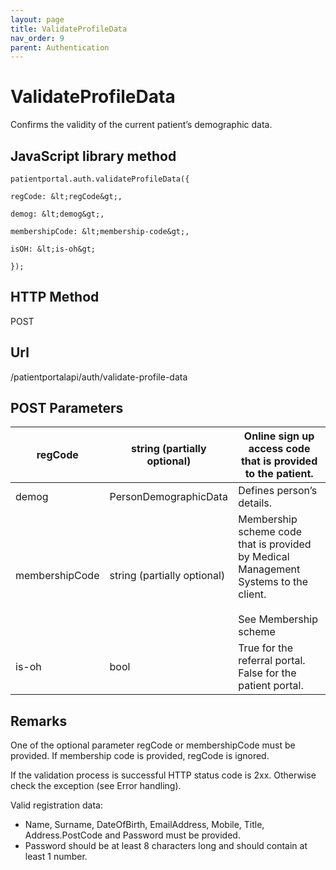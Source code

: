 ```yaml
---
layout: page
title: ValidateProfileData
nav_order: 9
parent: Authentication
---
```


# ValidateProfileData

Confirms the validity of the current patient’s demographic data.

## JavaScript library method

```
patientportal.auth.validateProfileData({

regCode: &lt;regCode&gt;,

demog: &lt;demog&gt;,

membershipCode: &lt;membership-code&gt;,

isOH: &lt;is-oh&gt;

});
```

## HTTP Method

POST

## ****Url****

/patientportalapi/auth/validate-profile-data

## POST Parameters

| regCode | string (partially optional) | Online sign up access code that is provided to the patient. |
| --- | --- | --- |
| demog | PersonDemographicData | Defines person’s details. |
| membershipCode | string (partially optional) | Membership scheme code that is provided by Medical Management Systems to the client.<br><br>See Membership scheme |
| is-oh | bool | True for the referral portal. False for the patient portal. |

## Remarks

One of the optional parameter regCode or membershipCode must be provided. If membership code is provided, regCode is ignored.

If the validation process is successful HTTP status code is 2xx. Otherwise check the exception (see Error handling).

Valid registration data:

- Name, Surname, DateOfBirth, EmailAddress, Mobile, Title, Address.PostCode and Password must be provided.
- Password should be at least 8 characters long and should contain at least 1 number.
